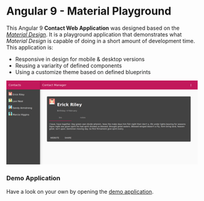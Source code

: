# Angular 9 - Material Playground

This Angular 9 **Contact Web Application** was designed based on the *[Material Design](https://material.angular.io/)*.
It is a playground application that demonstrates what *Material Design* is capable of doing in a short amount of development time. This application is:

- Responsive in design for mobile & desktop versions
- Reusing a variarity of defined components
- Using a customize theme based on defined blueprints

![Demo](/img/demo_1.png)

### Demo Application

Have a look on your own by opening the [demo application](https://robbmoskv.github.io/Angular-Material-Playground/contactmanager).
